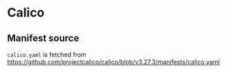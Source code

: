 # Calico

## Manifest source

`calico.yaml` is fetched from <https://github.com/projectcalico/calico/blob/v3.27.3/manifests/calico.yaml>
